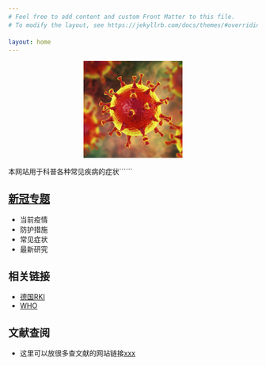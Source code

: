 ```yaml
---
# Feel free to add content and custom Front Matter to this file.
# To modify the layout, see https://jekyllrb.com/docs/themes/#overriding-theme-defaults

layout: home
---
```


<p align="center">
  <img src="/image/head.jpg" alt="drawing" width="200">
</p>


本网站用于科普各种常见疾病的症状``````

## [新冠专题](/新冠专题/)
 - 当前疫情
 - 防护措施
 - 常见症状
 - 最新研究

## 相关链接

 - [德国RKI](https://www.rki.de/DE/Content/InfAZ/N/Neuartiges_Coronavirus/nCoV.html)
 - [WHO](https://www.who.int/emergencies/diseases/novel-coronavirus-2019/events-as-they-happen)

## 文献查阅
 - 这里可以放很多查文献的网站链接[xxx](/about/)

[//]: # (这是表示链接到某个子目录，注释记得前后加空行)


